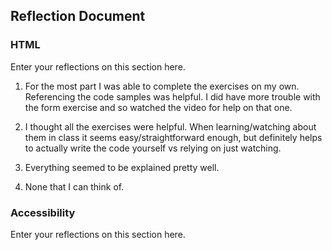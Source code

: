 ## Reflection Document

### HTML

Enter your reflections on this section here.

1. For the most part I was able to complete the exercises on my own. Referencing the code samples was helpful. I did have more trouble with the form exercise and so watched the video for help on that one.

1. I thought all the exercises were helpful. When learning/watching about them in class it seems easy/straightforward enough, but definitely helps to actually write the code yourself vs relying on just watching.

1. Everything seemed to be explained pretty well.

1. None that I can think of.

### Accessibility

Enter your reflections on this section here.
